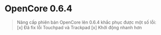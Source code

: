 # OpenCore 0.6.4
> Nâng cấp phiên bản OpenCore lên 0.6.4 khắc phục được một số lỗi:
[x] Đã fix lỗi Touchpad và Trackpad
[x] Khởi động nhanh hơn